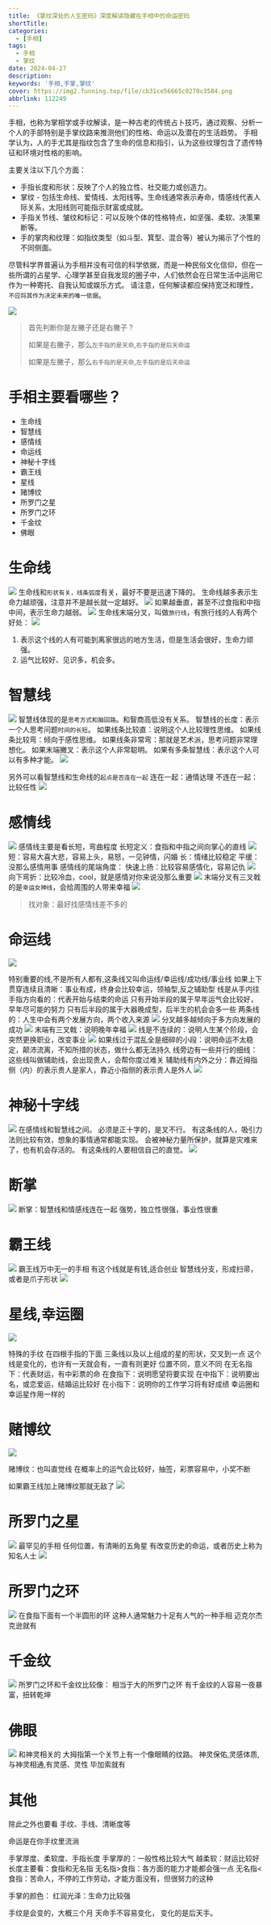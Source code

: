 ```yaml
---
title: 《掌纹深处的人生密码》深度解读隐藏在手相中的命运密码 
shortTitle:  
categories:
  - [手相]
tags:
  - 手相
  - 掌纹
date: 2024-04-27
description:
keywords: '手相,手掌,掌纹'
cover: https://img2.funning.top/file/cb31ce56665c0270c3584.png
abbrlink: 112249
---
```


手相，也称为掌相学或手纹解读，是一种古老的传统占卜技巧，通过观察、分析一个人的手部特别是手掌纹路来推测他们的性格、命运以及潜在的生活趋势。
手相学认为，人的手尤其是指纹包含了生命的信息和指引，认为这些纹理包含了遗传特征和环境对性格的影响。

主要关注以下几个方面：

- 手指长度和形状：反映了个人的独立性、社交能力或创造力。
- 掌纹 - 包括生命线、爱情线、太阳线等。生命线通常表示寿命，情感线代表人际关系，太阳线则可能指示财富或成就。
- 手指关节线、皱纹和标记：可以反映个体的性格特点，如坚强、柔软、决策果断等。
- 手的掌肉和纹理：如指纹类型（如斗型、箕型、混合等）被认为揭示了个性的不同侧面。

尽管科学界普遍认为手相并没有可信的科学依据，而是一种民俗文化信仰，但在一些所谓的占星学、心理学甚至自我发现的圈子中，人们依然会在日常生活中运用它作为一种寄托、自我认知或娱乐方式。
请注意，任何解读都应保持宽泛和理性，`不应将其作为决定未来的唯一依据`。

![](https://img2.funning.top/file/0691220fabeba77c80d14.png)

> 首先判断你是左撇子还是右撇子？
>
> 如果是右撇子，那么`左手指的是天命`,`右手指的是后天命运`
>
> 如果是左撇子，那么`右手指的是天命`,`左手指的是后天命运`

# 手相主要看哪些？

- 生命线
- 智慧线
- 感情线
- 命运线
- 神秘十字线
- 霸王线
- 星线
- 赌博纹
- 所罗门之星
- 所罗门之环
- 千金纹
- 佛眼

# 生命线

![](https://img2.funning.top/file/435649e4297c479f5d881.png)
生命线和`形状有关，线条弧度`有关，最好不要是迅速下降的。
生命线越多表示生命力越顽强，注意并不是越长就一定越好。
![](https://img2.funning.top/file/4b92e948d0ef8dde2f173.png)
如果越垂直，甚至不过食指和中指中间，表示生命力越弱。
![](https://img2.funning.top/file/7b4eb728626059e196924.png)
生命线末端分叉，叫做`旅行线`，有旅行线的人有两个好处：
![](https://img2.funning.top/file/e8a40997ac21ae7772b4f.png)

1. 表示这个线的人有可能到离家很远的地方生活，但是生活会很好，生命力顽强。
2. 运气比较好、见识多，机会多。

# 智慧线

![](http://qnocs.funning.top/blog/shouxiang/shouxiang01%20%287%29.png)
智慧线体现的是`思考方式和脑回路`。和智商高低没有关系。
智慧线的长度：表示一个人思考问题`时间的长短`。
如果线条比较直：说明这个人比较理性思维。
如果线条比较弯：倾向于感性思维。
如果线条非常弯：那就是艺术派，思考问题非常理想化。
如果末端撇叉：表示这个人非常聪明。
如果有多条智慧线：表示这个人可以有多种才能。
![](http://qnocs.funning.top/blog/shouxiang/shouxiang01%20%288%29.png)

另外可以看智慧线和生命线的`起点是否连在一起`
连在一起：通情达理
不连在一起：比较任性
![](http://qnocs.funning.top/blog/shouxiang/shouxiang01%20%289%29.png)

# 感情线

![](http://qnocs.funning.top/blog/shouxiang/shouxiang01%20%2810%29.png)
感情线主要是看长短，弯曲程度
长短定义：食指和中指之间向掌心的直线
![](http://qnocs.funning.top/blog/shouxiang/shouxiang01%20%2811%29.png)
短：容易大喜大悲，容易上头，易怒，一见钟情，闪婚
长：情绪比较稳定
平缓：没那么感情用事
感情线的尾端角度：
快速上扬：比较容易感情化，容易记仇
![](http://qnocs.funning.top/blog/shouxiang/shouxiang01%20%2812%29.png)
向下弯折：比较冷血，cool，就是感情对你来说没那么重要
![](http://qnocs.funning.top/blog/shouxiang/shouxiang01%20%2813%29.png)
末端分叉有三叉戟的是`幸运女神线`，会给周围的人带来幸福
![](http://qnocs.funning.top/blog/shouxiang/shouxiang01%20%2814%29.png)
> 找对象：最好找感情线差不多的

# 命运线

![](http://qnocs.funning.top/blog/shouxiang/shouxiang01%20%2815%29.png)

特别重要的线,不是所有人都有,这条线又叫命运线/幸运线/成功线/事业线
如果上下贯穿连续且清晰：事业有成，终身会比较幸运，领袖型,反之辅助型
线是从手内往手指方向看的：代表开始与结束的命运
只有开始半段的属于早年运气会比较好，早年尽可能的努力
只有后半段的属于大器晚成型，后半生的机会会多一些
两条线的：人生中会有两个发展方向，两个收入来源
![](http://qnocs.funning.top/blog/shouxiang/shouxiang01%20%2816%29.png)
分叉越多越倾向于多方向发展的成功
![](http://qnocs.funning.top/blog/shouxiang/shouxiang01%20%2817%29.png)
末端有三叉戟：说明晚年幸福
![](http://qnocs.funning.top/blog/shouxiang/shouxiang01%20%2818%29.png)
线是不连续的：说明人生某个阶段，会突然更换职业，改变事业
![](http://qnocs.funning.top/blog/shouxiang/shouxiang01%20%2819%29.png)
如果线过于混乱全是细碎的小段：说明命运不太稳定，颠沛流离，不知所措的状态，做什么都无法持久
线旁边有一些并行的细线：这些线叫做辅助线，会出现贵人，会帮你度过难关
辅助线有内外之分：靠近拇指侧（内）的表示贵人是家人，靠近小指侧的表示贵人是外人
![](http://qnocs.funning.top/blog/shouxiang/shouxiang01%20%2820%29.png)

# 神秘十字线

![](http://qnocs.funning.top/blog/shouxiang/shouxiang01%20%2821%29.png)
在感情线和智慧线之间。
必须是正十字的，是叉不行。
有这条线的人，吸引力法则比较有效，想象的事情通常都能实现。
会被神秘力量所保护，就算是灾难来了，也有机会存活的。
有这条线的人要相信自己的直觉。
![](http://qnocs.funning.top/blog/shouxiang/shouxiang01%20%2822%29.png)

# 断掌

![](http://qnocs.funning.top/blog/shouxiang/shouxiang01%20%2823%29.png)
断掌：智慧线和情感线连在一起
强势，独立性很强，事业性很重

# 霸王线

![](http://qnocs.funning.top/blog/shouxiang/shouxiang01%20%2824%29.png)
霸王线万中无一的手相
有这个线就是有钱,适合创业
智慧线分支，形成扫帚，或者是爪子形状
![](http://qnocs.funning.top/blog/shouxiang/shouxiang01%20%2825%29.png)

# 星线,幸运圈

![](http://qnocs.funning.top/blog/shouxiang/shouxiang01%20%2826%29.png)

特殊的手纹
在四根手指的下面
三条线以及以上组成的星的形状，交叉到一点
这个线是变化的，也许有一天就会有，一直有则更好
位置不同，意义不同
在无名指下：代表财运，有中彩票的命
在食指下：说明愿望将要实现
在中指下：说明要出名，或恋爱运，结婚运比较好
在小指下：说明你的工作学习将有好成绩
幸运圈和幸运星作用一样的

# 赌博纹

![](http://qnocs.funning.top/blog/shouxiang/shouxiang01%20%2827%29.png)

赌博纹：也叫直觉线
在概率上的运气会比较好，抽签，彩票容易中，小奖不断

如果霸王线加上赌博纹那就无敌了
![](http://qnocs.funning.top/blog/shouxiang/shouxiang01%20%2828%29.png)

# 所罗门之星

![](http://qnocs.funning.top/blog/shouxiang/shouxiang01%20%2829%29.png)
最罕见的手相
任何位置，有清晰的五角星
有改变历史的命运，或者历史上称为知名人士
![](http://qnocs.funning.top/blog/shouxiang/shouxiang01%20%2830%29.png)

# 所罗门之环

![](http://qnocs.funning.top/blog/shouxiang/shouxiang01%20%2831%29.png)
在食指下面有一个半圆形的环
这种人通常魅力十足有人气的一种手相
迈克尔杰克逊就有

# 千金纹

![](http://qnocs.funning.top/blog/shouxiang/Snipaste_2024-04-27_17-11-45.png)
所罗门之环和千金纹比较像：
相当于大的所罗门之环
有千金纹的人容易一夜暴富，扭转乾坤

# 佛眼

![](http://qnocs.funning.top/blog/shouxiang/shouxiang01%20%2832%29.png)
和神灵相关的
大拇指第一个关节上有一个像眼睛的纹路。
神灵保佑,灵感体质,与神灵相通,有灵感、灵性
毕加索就有

# 其他

除此之外也要看 手纹、手线、清晰度等

命运是在你手纹里流淌

手掌厚度、柔软度、手指长度
手掌厚的：一般性格比较大气
越柔软：财运比较好
长度主要看：食指和无名指
无名指>食指：各方面的能力才能都会强一点
无名指<食指：苦命人，不停的工作劳动，才能方面没有，但很努力的这种

手掌的颜色：
红润光泽：生命力比较强

手纹是会变的，大概三个月
天命手不容易变化， 变化的是后天手。